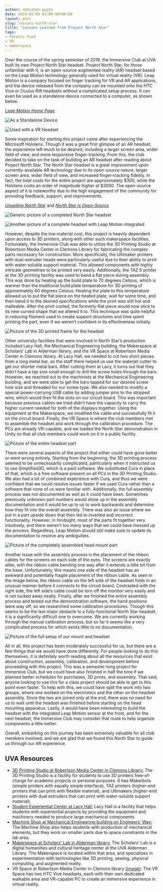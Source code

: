 ```yaml
---
author: abhishek-gupta
date: 2019-05-09 01:00:00+00:00
layout: post
slug: lessons-north-star
title: "Lessons Learned from Project North Star"
tags:
- Parents Fund
- VR
- makerspace
---
```


Over the course of the spring semester of 2019, the Immersive Club at UVA built its own Project North Star headset. Project North Star, for those unfamiliar with it, is an open-source augmented reality (AR) headset based on the Leap Motion technology generally used for virtual reality (VR). Leap Motion is a company focused on finger tracking for VR and AR applications, and the device released from the company can be mounted onto the HTC Vive or Oculus Rift headsets without a complicated setup process. It can even be used as a standalone device connected to a computer, as shown below.

[*Leap Motion Home Page*](https://www.leapmotion.com/)

![As a Standalone Device](https://images-na.ssl-images-amazon.com/images/I/71BvThxnsXL._SL1500_.jpg)

![Used with a VR Headset](http://blog.leapmotion.com/wp-content/uploads/2016/12/title1d.jpg)

Some inspiration for starting this project came after experiencing the Microsoft Hololens. Though it was a great first glimpse of an AR headset, the experience left much to be desired, including a larger screen area, wider field of view, and more responsive finger-tracking. From this, the club decided to take on the task of building an AR headset after reading about Project North Star. The North Star headset is a great improvement upon currently-available AR technology due to its open-source nature, larger screen area, wider field of view, and increased finger-tracking fidelity. In fact, the total costs for the entire project are approximately $300, while the Hololens costs an order of magnitude higher at $3000. The open-source aspect of it is noteworthy due to the high engagement of the community for providing feedback, support, and improvements. 

[*Unveiling North Star*](http://blog.leapmotion.com/northstar/) and 
[*North Star is Open-Source*](http://blog.leapmotion.com/north-star-open-source/)

![Generic picture of a completed North Star headset](https://roadtovrlive-5ea0.kxcdn.com/wp-content/uploads/2019/01/leap-motion-project-north-star-release-3-1.jpg)

![Another picture of a complete headset with Leap Motion integrated](https://leapmotion.github.io/ProjectNorthStar/imgs/frontView.png)

However, despite the low material cost, this project is heavily dependent upon access to 3D printers, along with other such makerspace facilities. Fortunately, the Immersive Club was able to utilize the 3D Printing Studio at Robertson Media Center in Clemons Library for fabricating the complex parts necessary for construction. More specifically, the Ultimaker printers with dual-extruder heads were particularly useful due to their ability to print with water-soluble support material. This allowed components with highly intricate geometries to be printed very easily. Additionally, the TAZ 6 printer at the 3D printing facility was used to bend a flat piece during assembly. This was done by heating up the build plate to 70 degrees Celsius, which is warmer than the traditional build plate temperature for 3D printing of approximately 60 degrees Celsius. Heating the plate to this temperature allowed us to put the flat piece on the heated plate, wait for some time, and then bend it to the desired specifications while the print was still hot and malleable. After the print cooled, the formerly-flat piece would now stick to its new curved shape that we altered it to. This technique was quite helpful in reducing filament used to create support structures and time spent printing the part, even if we weren’t confident in its effectiveness initially. 

![Picture of the 3D printed frame for the headset](https://i.groupme.com/2016x1512.jpeg.5b028e1eb1ab49d896c7999d43622400.large)

Other university facilities that were involved in North Star’s production included Lacy Hall, the Mechanical Engineering building, the Makerspace at Scholars’ Lab in Alderman library, and the VR Space at Robertson Media Center in Clemons library. At Lacy Hall, we needed to cut two short pieces from a long metal bar, so the staff there helped us use the waterjet cutter to get our shorter metal bars. After cutting them at Lacy, it turns out that they didn’t have a tap size small enough to drill the screw holes through the bars. However, we reached out to the machinists at the Mechanical Engineering building, and we were able to get the bars tapped for our desired screw hole size and threaded for our screw type. We also needed to modify a special power-carrying USB cable by adding jumper pins to the stripped wire, which would then fit the slots on our circuit board. This was important because previous cables we tried didn’t have the capacity to carry the higher current needed for both of the displays together. Using the equipment at the Makerspace, we modified the cable and successfully fit it on the circuit board. Finally, the VR Space is where the club members met to assemble the headset and work through the calibration procedure. The PCs are already VR-capable, and we loaded the North Star demonstration in Unity so that all club members could work on it in a public facility. 

![Picture of the entire headset part](https://i.groupme.com/2016x1512.jpeg.d1c86789841247fb82c16214e847ae61.large)

There were several aspects of the project that either could have gone better or went wrong entirely. Starting from the beginning, the 3D printing process seemed to be unnecessarily complicated, particularly when it instructed us to use Simplified3D, which is a paid software. We substituted Cura in place of that, which is a free software present on all PCs in the 3D Printing Studio. We also had a lot of combined experience with Cura, and thus we were confident that we could resolve issues faster if we used Cura rather than a software that none of us were familiar with. Additionally, the full assembly process was not documented as well as it could have been. Sometimes previously unknown part numbers would show up in the assembly documentation and it would be up to us to work backwards and determine how they fit into the overall assembly. There was also an issue where we put in a part upside down that then led to inverted and incorrect functionality. However, in hindsight, most of the parts fit together very intuitively, and there weren’t too many ways that we could have messed up the process. Regardless, Leap Motion should still make sure to update its documentation to resolve any ambiguities. 

![Picture of the completely assembled head mount part](https://i.groupme.com/1000x750.jpeg.63ded01fa9364782a3ccf5f5108622e6.large)

Another issue with the assembly process is the placement of the ribbon cables for the screens on each side of the eyes. The screens are exactly alike, with the ribbon cable bending one way after it extends a little bit from the base. Unfortunately, this means one side of the headset has an awkward and potentially fragile placement of the ribbon cable. As seen in the image below, the ribbon cable on the left side of the headset folds in an unusual manner before it connects to the circuit board. Contrasted with the right side, the left side’s cable could be torn off the monitor very easily and is not tucked away neatly. Finally, after we finished the entire assembly process and tested out the demonstration software, the hand positions were way off, so we researched some calibration procedures. Though this seems to be the last major obstacle to a fully-functional North Star headset, it is a significantly difficult one to overcome. We are currently working through the manual calibration process, but so far it seems like a very complicated process for which exists little to no documentation. 

![Picture of the full setup of our mount and headset](https://i.groupme.com/1500x1125.jpeg.b868e5aba7da4be0b56fb7c81cc1cd8f.large)

All in all, this project has been moderately successful for us, but there are a few things that we would have done differently. For people looking to do this themselves, it is definitely worth reading about all the resources that exist about construction, assembly, calibration, and development before proceeding with this project. This was a semester-long project for Immersive Club, but we could have also finished in half the time if we planned better schedules for purchases, 3D prints, and assembly. That said, anyone looking to use this for a class project should be able to get to this point even faster. To help with this, we could have split the work into two groups, where one worked on the electronics and the other on the headset assembly. Since the two are joined only at the end, there was no need for us to wait until the headset was finished before starting on the head mounting apparatus. Lastly, it would have been interesting to build the headset with the integrated Leap Motion sensor at the front, and for the next headset, the Immersive Club may consider that route to help organize components a little better. 

Overall, embarking on this journey has been extremely valuable for all club members involved, and we are glad that we found this North Star to guide us through our AR experience.
 
 
 
## UVA Resources

- [3D Printing Studio at Robertson Media Center in Clemons Library:](https://news.library.virginia.edu/2018/03/01/new-3d-printing-facilities-at-the-library/)
The 3D Printing Studio is a facility for students to use 3D printers free-of-charge for academic projects or personal purposes. It has Makerbots (simple printers with equally simple interface), TAZ printers (higher-end printers that can print with flexible material), and Ultimakers (higher-end printers with dual extruders that can print with water-soluble support material).
- [Student Experiential Center at Lacy Hall:](http://lacy.seas.virginia.edu/)
Lacy Hall is a facility that helps students with experiential projects by providing the equipment and machinery needed to produce large mechanical components.
- [Machine Shop at Mechanical Engineering building on Engineers’ Way:](https://engineering.virginia.edu/departments/mechanical-and-aerospace-engineering/research/undergraduate-labs)
The Machine Shop also helps students with production of mechanical elements, but they work on smaller parts due to space constraints in the lab area.
- [Makerspace at Scholars’ Lab in Alderman library:](https://scholarslab.lib.virginia.edu/makerspace/)
The Scholars’ Lab is a digital humanities and cultural heritage center at the UVA Alderman Library. The Makerspace is located within that area, and specializes in experimentation with technologies like 3D printing, sewing, physical computing, and augmented reality. 
- VR Space at Robertson Media Center in Clemons library 
[(image)](https://news.virginia.edu/sites/default/files/uhall_vr_demo_da_inline.jpg):
The VR Space has two HTC Vive headsets, each with their own dedicated walkable area and VR-capable PC to create an immersive experience in virtual reality. 

